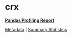 # crx

[**Pandas Profiling Report**](https://epistasislab.github.io/penn-ml-benchmarks/profile/crx.html)

[Metadata](metadata.yaml) | [Summary Statistics](summary_stats.csv)

